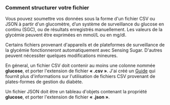 ### Comment structurer votre fichier

Vous pouvez soumettre vos données sous la forme d'un fichier CSV ou JSON à partir d'un glucomètre, d’un système de surveillance du glucose en continu (SGC), ou de résultats enregistrés manuellement. Les valeurs de la glycémie peuvent être exprimées en mmol/L ou en mg/dl.

Certains fichiers provenant d'appareils et de plateformes de surveillance de la glycémie fonctionneront automatiquement avec Sensing Sugar. D'autres peuvent nécessiter quelques modifications mineures.

En géneral, un fichier CSV doit contenir au moins une colonne nommée **glucose**, et porter l'extension de fichier **« .csv »**. J'ai créé un [Guide](https://docs.google.com/document/d/1SS5jh_jFsRoN6VUphipjEshKVtmJBonIh2A987fGCyI/edit#heading=h.70v24mh7ugj) qui fournit plus d'informations sur l'utilisation de fichiers CSV provenant de plates-formes de gestion du diabète.

Un fichier JSON doit être un tableau d'objets contenant la propriété **glucose**, et porter l'extension de fichier **« .json »**.